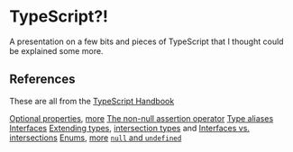 # TypeScript?!

A presentation on a few bits and pieces of TypeScript that I thought could be explained some more.

## References

These are all from the [TypeScript Handbook](https://www.typescriptlang.org/docs/handbook/intro.html)

[Optional properties](https://www.typescriptlang.org/docs/handbook/2/everyday-types.html#optional-properties), [more](https://www.typescriptlang.org/docs/handbook/2/objects.html#optional-properties)
[The non-null assertion operator](https://www.typescriptlang.org/docs/handbook/2/everyday-types.html#non-null-assertion-operator-postfix-)
[Type aliases](https://www.typescriptlang.org/docs/handbook/2/everyday-types.html#type-aliases)
[Interfaces](https://www.typescriptlang.org/docs/handbook/2/everyday-types.html#interfaces)
[Extending types](https://www.typescriptlang.org/docs/handbook/2/objects.html#extending-types), [intersection types](https://www.typescriptlang.org/docs/handbook/2/objects.html#intersection-types) and [Interfaces vs. intersections](https://www.typescriptlang.org/docs/handbook/2/objects.html#interfaces-vs-intersections)
[Enums](https://www.typescriptlang.org/docs/handbook/2/everyday-types.html#enums), [more](https://www.typescriptlang.org/docs/handbook/enums.html)
[`null` and `undefined`](https://www.typescriptlang.org/docs/handbook/2/everyday-types.html#null-and-undefined)